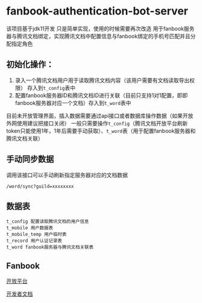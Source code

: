 # fanbook-authentication-bot-server

该项目基于jdk11开发
只是简单实现，使用的时候需要再次改造
用于fanbook服务器与腾讯文档绑定，实现腾讯文档中配置信息与fanbook绑定的手机号匹配并且分配指定角色
## 初始化操作：

1. 录入一个腾讯文档用户用于读取腾讯文档内容（该用户需要有文档读取导出权限） 存入到```t_config```表中
2. 配置fanbook服务器ID和腾讯文档ID进行关联（目前只支持1对1配置，即即fanbook服务器对应一个文档）存入到```t_word```表中

目前未开放管理界面，插入数据需要通过api接口或者数据库操作数据（如果开放外网使用建议把接口关闭）
一般只需要操作```t_config```（腾讯文档开放平台刷新token只能使用1年，1年后需要手动获取）、```t_word```表（用于配置fanbook服务器和腾讯文档关联）

## 手动同步数据
调用该接口可以手动刷新指定服务器对应的文档数据

```/word/sync?guild=xxxxxxxx```

## 数据表

```
t_config 配置读取腾讯文档的用户信息
t_mobile 用户数据表
t_mobile_temp 用户临时表
t_record 用户认证记录表
t_word fanbook服务器与腾讯文档关联表
```

## Fanbook

[开放平台](https://open.fanbook.mobi/)

[开发者文档](https://open.fanbook.mobi/document/manage/doc/)
